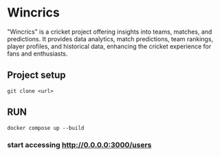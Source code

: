 # Wincrics
"Wincrics" is a cricket project offering insights into teams, matches, and predictions. It provides data analytics, match predictions, team rankings, player profiles, and historical data, enhancing the cricket experience for fans and enthusiasts.

## Project setup
```
git clone <url>
```

## RUN

```
docker compose up --build
```
### start accessing http://0.0.0.0:3000/users
